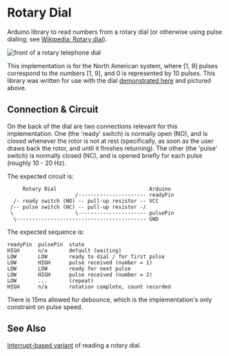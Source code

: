 Rotary Dial
===========

Arduino library to read numbers from a rotary dial (or otherwise using pulse dialing; see [Wikipedia: Rotary dial](http://en.wikipedia.org/wiki/Rotary_dial)).

![front of a rotary telephone dial](http://www.markfickett.com/umbrella/images/111105rotarydialfront-sm.jpg "Rotary Dial")

This implementation is for the North American system, where [1, 9] pulses correspond to the numbers [1, 9], and 0 is represented by 10 pulses. This library was written for use with the dial [demonstrated here](http://commons.wikimedia.org/wiki/File:Rotary_Dial,_Dialing_Back_with_LEDs.ogv) and pictured above.

Connection & Circuit
--------------------

On the back of the dial are two connections relevant for this implementation.  One (the 'ready' switch) is normally open (NO), and is closed whenever the rotor is not at rest (specifically, as soon as the user draws back the rotor, and until it finishes returning). The other (the 'pulse' switch) is normally closed (NC), and is opened briefly for each pulse (roughly 10 - 20 Hz).

The expected circuit is:

	     Rotary Dial                              Arduino
	                      /---------------------- readyPin
	  /- ready switch (NO) -- pull-up resistor -- VCC
	 /-- pulse switch (NC) -- pull-up resistor -/
	 \                    \---------------------- pulsePin
	  \------------------------------------------ GND

The expected sequence is:

	readyPin  pulsePin  state
	HIGH      n/a       default (waiting)
	LOW       LOW       ready to dial / for first pulse
	LOW       HIGH      pulse received (number = 1)
	LOW       LOW       ready for next pulse
	LOW       HIGH      pulse received (number = 2)
	LOW       ...       (repeat)
	HIGH      n/a       rotation complete, count recorded

There is 15ms allowed for debounce, which is the implementation's only
constraint on pulse speed.

See Also
--------

[Interrupt-based variant](https://github.com/Harvie/RotaryDial) of reading a rotary dial.


